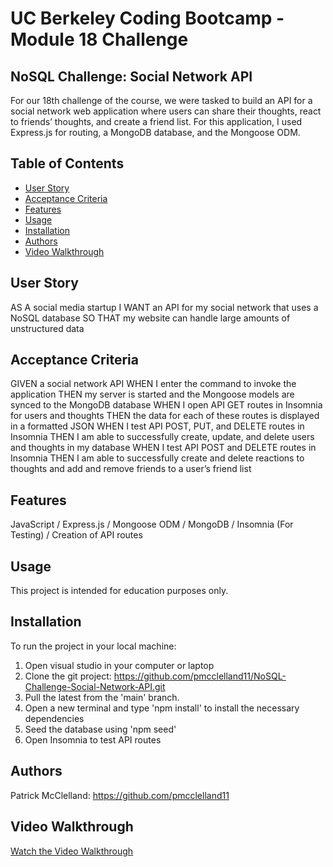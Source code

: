 # UC Berkeley Coding Bootcamp - Module 18 Challenge
## NoSQL Challenge: Social Network API
For our 18th challenge of the course, we were tasked to build an API for a social network web application where users can share their thoughts, react to friends’ thoughts, and create a friend list. For this application, I used Express.js for routing, a MongoDB database, and the Mongoose ODM.

## Table of Contents 
- [User Story](#user-story)
- [Acceptance Criteria](#acceptance-criteria)
- [Features](#features)
- [Usage](#usage)
- [Installation](#installation)
- [Authors](#authors)
- [Video Walkthrough](#video-walkthrough)

## User Story
AS A social media startup
I WANT an API for my social network that uses a NoSQL database
SO THAT my website can handle large amounts of unstructured data

## Acceptance Criteria
GIVEN a social network API
WHEN I enter the command to invoke the application
THEN my server is started and the Mongoose models are synced to the MongoDB database
WHEN I open API GET routes in Insomnia for users and thoughts
THEN the data for each of these routes is displayed in a formatted JSON
WHEN I test API POST, PUT, and DELETE routes in Insomnia
THEN I am able to successfully create, update, and delete users and thoughts in my database
WHEN I test API POST and DELETE routes in Insomnia
THEN I am able to successfully create and delete reactions to thoughts and add and remove friends to a user’s friend list

## Features
JavaScript / Express.js / Mongoose ODM / MongoDB / Insomnia (For Testing) / Creation of API routes

## Usage
This project is intended for education purposes only.

## Installation
To run the project in your local machine:

1. Open visual studio in your computer or laptop
2. Clone the git project: https://github.com/pmcclelland11/NoSQL-Challenge-Social-Network-API.git
3. Pull the latest from the 'main' branch.
4. Open a new terminal and type 'npm install' to install the necessary dependencies
5. Seed the database using 'npm seed'
6. Open Insomnia to test API routes

## Authors
Patrick McClelland: https://github.com/pmcclelland11

## Video Walkthrough
[Watch the Video Walkthrough](https://www.youtube.com/watch?v=pQ4Ei-q0yao)
